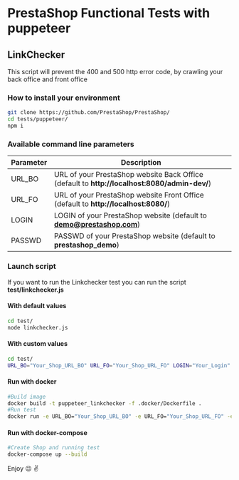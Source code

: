 # PrestaShop Functional Tests with puppeteer

## LinkChecker
This script will prevent the 400 and 500 http error code, by crawling your back office and front office

### How to install your environment

```bash
git clone https://github.com/PrestaShop/PrestaShop/
cd tests/puppeteer/
npm i
```

### Available command line parameters

| Parameter           | Description      |
|---------------------|----------------- |
| URL_BO              | URL of your PrestaShop website Back Office (default to **http://localhost:8080/admin-dev/**) |
| URL_FO              | URL of your PrestaShop website Front Office (default to **http://localhost:8080/**) |
| LOGIN               | LOGIN of your PrestaShop website (default to **demo@prestashop.com**) |
| PASSWD              | PASSWD of your PrestaShop website (default to **prestashop_demo**) |

### Launch script
If you want to run the Linkchecker test you can run the script **test/linkchecker.js**

#### With default values

```bash
cd test/
node linkchecker.js
```

#### With custom values

```bash
cd test/
URL_BO="Your_Shop_URL_BO" URL_FO="Your_Shop_URL_FO" LOGIN="Your_Login" PASSWD="Your_Password" node linkchecker.js
```

#### Run with docker

```bash
#Build image
docker build -t puppeteer_linkchecker -f .docker/Dockerfile .
#Run test
docker run -e URL_BO="Your_Shop_URL_BO" -e URL_FO="Your_Shop_URL_FO" -e LOGIN="Your_Login" -e PASSWD="Your_Password" --network="host" puppeteer_linkchecker
```

#### Run with docker-compose

```bash
#Create Shop and running test
docker-compose up --build
```

Enjoy :wink: :v:
